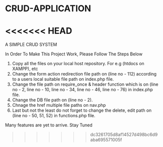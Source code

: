 # CRUD-APPLICATION
<<<<<<< HEAD
=======
A SIMPLE CRUD SYSTEM 

In Order To Make This Project Work, Please Follow The Steps Below

1. Copy all the files on your local host repository. For e.g (htdocs on XAMPP), etc
2. Change the form action redirection file path on (line no - 112) according to a users local suitable file path on index.php file.
3. Change the file path on require_once & header function which is on (line no - 2, line no - 10, line no - 34, line no - 46, line no - 76) in index.php file.
4. Change the DB file path on (line no - 2).
5. Chnage the href multiple file paths on nav.php
6. Last but not the least do not forget to change the delete, edit path on (line no - 50, 51, 52) in functions.php file.

Many features are yet to arrive.
Stay Tuned 
>>>>>>> dc3261705d8af14527d498bc6d9aba695571005f
